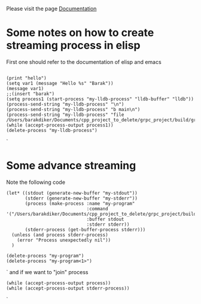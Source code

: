 


Please visit the page 
[Documentation](https://barakdiker123.github.io/grpc_examples/)
# Some notes on how to create streaming process in elisp 
First one should refer to the documentation of elisp and emacs 


``` emacs-lisp

(print "hello")
(setq var1 (message "Hello %s" "Barak"))
(message var1)
;;(insert "barak")
(setq process1 (start-process "my-lldb-process" "lldb-buffer" "lldb"))
(process-send-string "my-lldb-process" "\n")
(process-send-string "my-lldb-process" "b main\n")
(process-send-string "my-lldb-process" "file /Users/barakdiker/Documents/cpp_project_to_delete/grpc_project/build/greeter_server\n")
(while (accept-process-output process1))
(delete-process "my-lldb-process")

```

`

# Some advance streaming 

Note the following code 

``` emacs-lisp
(let* ((stdout (generate-new-buffer "my-stdout"))
       (stderr (generate-new-buffer "my-stderr"))
       (process (make-process :name "my-program"
                              :command '("/Users/barakdiker/Documents/cpp_project_to_delete/grpc_project/build/main")
                              :buffer stdout
                              :stderr stderr))
       (stderr-process (get-buffer-process stderr)))
  (unless (and process stderr-process)
    (error "Process unexpectedly nil"))
  )

(delete-process "my-program")
(delete-process "my-program<1>")
```

`
and if we want to "join" process 

``` emacs-lisp
(while (accept-process-output process))
(while (accept-process-output stderr-process))
```

`
